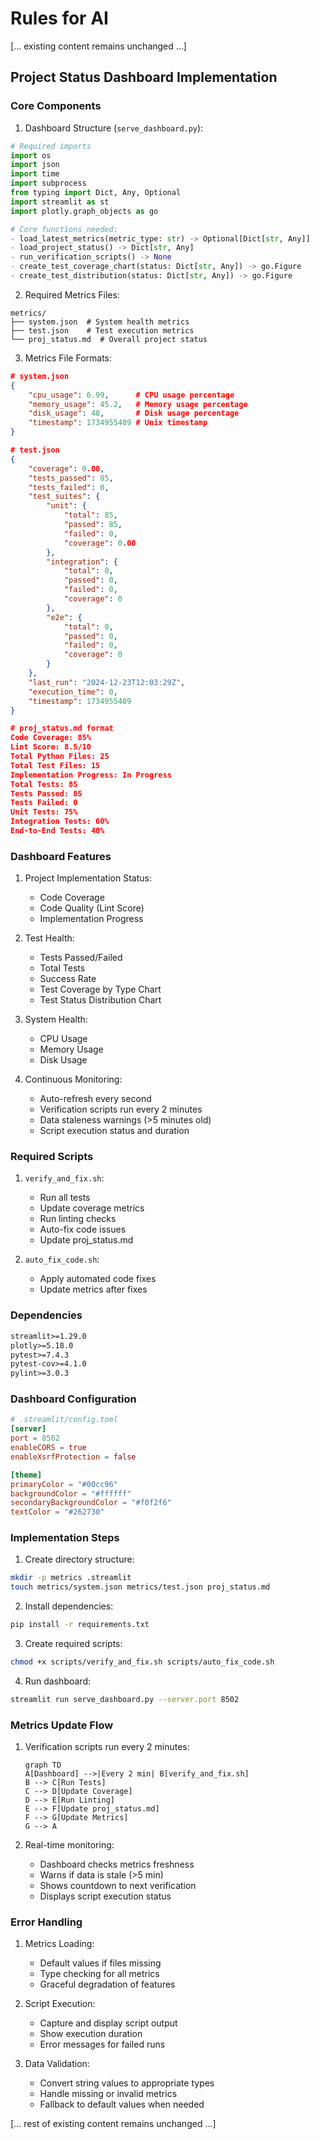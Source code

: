 # Rules for AI

[... existing content remains unchanged ...]

## Project Status Dashboard Implementation

### Core Components

1. Dashboard Structure (`serve_dashboard.py`):
```python
# Required imports
import os
import json
import time
import subprocess
from typing import Dict, Any, Optional
import streamlit as st
import plotly.graph_objects as go

# Core functions needed:
- load_latest_metrics(metric_type: str) -> Optional[Dict[str, Any]]
- load_project_status() -> Dict[str, Any]
- run_verification_scripts() -> None
- create_test_coverage_chart(status: Dict[str, Any]) -> go.Figure
- create_test_distribution(status: Dict[str, Any]) -> go.Figure
```

2. Required Metrics Files:
```
metrics/
├── system.json  # System health metrics
├── test.json    # Test execution metrics
└── proj_status.md  # Overall project status
```

3. Metrics File Formats:

```json
# system.json
{
    "cpu_usage": 6.99,      # CPU usage percentage
    "memory_usage": 45.2,   # Memory usage percentage
    "disk_usage": 48,       # Disk usage percentage
    "timestamp": 1734955409 # Unix timestamp
}

# test.json
{
    "coverage": 0.00,
    "tests_passed": 85,
    "tests_failed": 0,
    "test_suites": {
        "unit": {
            "total": 85,
            "passed": 85,
            "failed": 0,
            "coverage": 0.00
        },
        "integration": {
            "total": 0,
            "passed": 0,
            "failed": 0,
            "coverage": 0
        },
        "e2e": {
            "total": 0,
            "passed": 0,
            "failed": 0,
            "coverage": 0
        }
    },
    "last_run": "2024-12-23T12:03:29Z",
    "execution_time": 0,
    "timestamp": 1734955409
}

# proj_status.md format
Code Coverage: 85%
Lint Score: 8.5/10
Total Python Files: 25
Total Test Files: 15
Implementation Progress: In Progress
Total Tests: 85
Tests Passed: 85
Tests Failed: 0
Unit Tests: 75%
Integration Tests: 60%
End-to-End Tests: 40%
```

### Dashboard Features

1. Project Implementation Status:
   - Code Coverage
   - Code Quality (Lint Score)
   - Implementation Progress

2. Test Health:
   - Tests Passed/Failed
   - Total Tests
   - Success Rate
   - Test Coverage by Type Chart
   - Test Status Distribution Chart

3. System Health:
   - CPU Usage
   - Memory Usage
   - Disk Usage

4. Continuous Monitoring:
   - Auto-refresh every second
   - Verification scripts run every 2 minutes
   - Data staleness warnings (>5 minutes old)
   - Script execution status and duration

### Required Scripts

1. `verify_and_fix.sh`:
   - Run all tests
   - Update coverage metrics
   - Run linting checks
   - Auto-fix code issues
   - Update proj_status.md

2. `auto_fix_code.sh`:
   - Apply automated code fixes
   - Update metrics after fixes

### Dependencies

```requirements.txt
streamlit>=1.29.0
plotly>=5.18.0
pytest>=7.4.3
pytest-cov>=4.1.0
pylint>=3.0.3
```

### Dashboard Configuration

```toml
# .streamlit/config.toml
[server]
port = 8502
enableCORS = true
enableXsrfProtection = false

[theme]
primaryColor = "#00cc96"
backgroundColor = "#ffffff"
secondaryBackgroundColor = "#f0f2f6"
textColor = "#262730"
```

### Implementation Steps

1. Create directory structure:
```bash
mkdir -p metrics .streamlit
touch metrics/system.json metrics/test.json proj_status.md
```

2. Install dependencies:
```bash
pip install -r requirements.txt
```

3. Create required scripts:
```bash
chmod +x scripts/verify_and_fix.sh scripts/auto_fix_code.sh
```

4. Run dashboard:
```bash
streamlit run serve_dashboard.py --server.port 8502
```

### Metrics Update Flow

1. Verification scripts run every 2 minutes:
   ```mermaid
   graph TD
   A[Dashboard] -->|Every 2 min| B[verify_and_fix.sh]
   B --> C[Run Tests]
   C --> D[Update Coverage]
   D --> E[Run Linting]
   E --> F[Update proj_status.md]
   F --> G[Update Metrics]
   G --> A
   ```

2. Real-time monitoring:
   - Dashboard checks metrics freshness
   - Warns if data is stale (>5 min)
   - Shows countdown to next verification
   - Displays script execution status

### Error Handling

1. Metrics Loading:
   - Default values if files missing
   - Type checking for all metrics
   - Graceful degradation of features

2. Script Execution:
   - Capture and display script output
   - Show execution duration
   - Error messages for failed runs

3. Data Validation:
   - Convert string values to appropriate types
   - Handle missing or invalid metrics
   - Fallback to default values when needed

[... rest of existing content remains unchanged ...] 